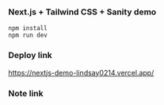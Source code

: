 ### Next.js + Tailwind CSS + Sanity demo
```
npm install
npm run dev
```

### Deploy link
https://nextjs-demo-lindsay0214.vercel.app/

### Note link
